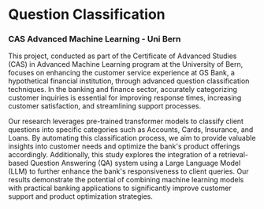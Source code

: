 # Question Classification
### CAS Advanced Machine Learning - Uni Bern

This project, conducted as part of the Certificate of Advanced Studies (CAS) in Advanced Machine Learning program at the University of Bern, focuses on enhancing the customer service experience at GS Bank, a hypothetical financial institution, through advanced question classification techniques. In the banking and finance sector, accurately categorizing customer inquiries is essential for improving response times, increasing customer satisfaction, and streamlining support processes.

Our research leverages pre-trained transformer models to classify client questions into specific categories such as Accounts, Cards, Insurance, and Loans. By automating this classification process, we aim to provide valuable insights into customer needs and optimize the bank's product offerings accordingly. Additionally, this study explores the integration of a retrieval-based Question Answering (QA) system using a Large Language Model (LLM) to further enhance the bank's responsiveness to client queries. Our results demonstrate the potential of combining machine learning models with practical banking applications to significantly improve customer support and product optimization strategies.
